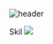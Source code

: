 ![header](https://capsule-render.vercel.app/api?type=Waving&color=Black&height=300&section=header&text=G0r4ni8's%20Git&fontSize=90)

Skil
<img src="https://img.shields.io/badge/C-A8B9CC?style=flat-square&logo=Android&logoColor=white"/>
